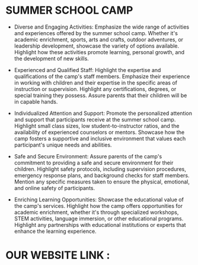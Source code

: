 # SUMMER SCHOOL CAMP

* Diverse and Engaging Activities: Emphasize the wide range of activities and experiences offered by the summer school camp. Whether it's academic enrichment, sports, arts and crafts, outdoor adventures, or leadership development, showcase the variety of options available. Highlight how these activities promote learning, personal growth, and the development of new skills.

* Experienced and Qualified Staff: Highlight the expertise and qualifications of the camp's staff members. Emphasize their experience in working with children and their expertise in the specific areas of instruction or supervision. Highlight any certifications, degrees, or special training they possess. Assure parents that their children will be in capable hands.
* Individualized Attention and Support: Promote the personalized attention and support that participants receive at the summer school camp. Highlight small class sizes, low student-to-instructor ratios, and the availability of experienced counselors or mentors. Showcase how the camp fosters a supportive and inclusive environment that values each participant's unique needs and abilities.

* Safe and Secure Environment: Assure parents of the camp's commitment to providing a safe and secure environment for their children. Highlight safety protocols, including supervision procedures, emergency response plans, and background checks for staff members. Mention any specific measures taken to ensure the physical, emotional, and online safety of participants.

* Enriching Learning Opportunities: Showcase the educational value of the camp's services. Highlight how the camp offers opportunities for academic enrichment, whether it's through specialized workshops, STEM activities, language immersion, or other educational programs. Highlight any partnerships with educational institutions or experts that enhance the learning experience.


# OUR WEBSITE LINK :